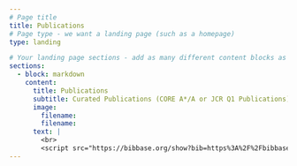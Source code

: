 ```yaml
---
# Page title
title: Publications
# Page type - we want a landing page (such as a homepage)
type: landing

# Your landing page sections - add as many different content blocks as you like
sections:     
  - block: markdown
    content:
      title: Publications
      subtitle: Curated Publications (CORE A*/A or JCR Q1 Publications)
      image:
        filename: 
        filename: 
      text: |
        <br>        
        <script src="https://bibbase.org/show?bib=https%3A%2F%2Fbibbase.org%2Fnetwork%2Ffiles%2FmdDLtargKL3Zfdxmo&noBootstrap=1&jsonp=1&theme=side&commas=true&groupby=year&sort=-type"></script>
---
```

